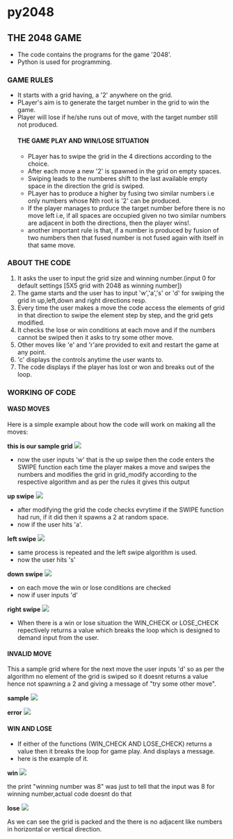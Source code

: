 # py2048
## THE 2048 GAME
* The code contains the programs for the game '2048'.
* Python is used for programming.
### GAME RULES
* It starts with a grid having, a '2' anywhere on the grid.
* PLayer's aim is to generate the target number in the grid to win the game.
* Player will lose if he/she runs out of move, with the target number still not produced.
  #### THE GAME PLAY AND WIN/LOSE SITUATION
  * PLayer has to swipe the grid in the 4 directions according to the choice.
  * After each move a new '2' is spawned in the grid on empty spaces.
  * Swiping leads to the numberes shift to the last available empty space in the direction the grid is swiped.
  * PLayer has to produce a higher by fusing two similar numbers i.e only numbers whose Nth root is '2' can be produced.
  * If the player manages to prduce the target number before there is  no move left i.e, if all spaces are occupied given no two similar numbers are adjacent in both the directions, then the player wins!.
  * another important rule is that, if a number is produced by fusion of two numbers then that fused number is not fused again with itself in that same move.
  
### ABOUT THE CODE
1. It asks the user to input the grid size and winning number.(input 0 for default settings [5X5 grid with 2048 as winning number])
1. The game starts and the user has to input 'w','a','s' or 'd' for swiping the grid in up,left,down and right directions resp.
1. Every time the user makes a move the code access the elements of grid in that direction to swipe the element step by step, and the grid gets modified.
1. It checks the lose or win conditions at each move and if the numbers cannot be swiped then it asks to try some other move.
1. Other moves like 'e' and 'r'are provided to exit and restart the game at any point.
1. 'c' displays the controls anytime the user wants to.
1. The code displays if the player has lost or won and breaks out of the loop.

### WORKING OF CODE

  #### WASD MOVES
  Here is a simple example about how the code will work on making all the moves:

  __this is our sample grid__
  ![](images/ssf1.PNG)
  * now the user inputs 'w' that is the up swipe then the code enters the SWIPE function each time the player makes a move and swipes the numbers and modifies the grid in grid_modify according to the respective algorithm and as per the rules it gives this output

  __up swipe__
  ![](images/ssfw2.PNG)
  * after modifying the grid the code checks evrytime if the SWIPE function had run, if it did then it spawns a 2 at random space.
  * now if the user hits 'a'.

  __left swipe__
  ![](images/ssfa3.PNG)
  * same process is repeated and the left swipe algorithm is used.
  * now the user hits 's'

  __down swipe__
  ![](images/ssfs4.PNG)

  * on each move the win or lose conditions are checked 
  * now if user inputs 'd'

  __right swipe__
  ![](images/ssfd5.PNG)

  * When there is a win or lose situation the WIN_CHECK or LOSE_CHECK repectively returns a value which breaks the loop which is  designed to demand input from the user.
  
  #### INVALID MOVE
  This a sample grid where for the next move the user inputs 'd' so as per the algorithm no element of the grid is swiped so it doesnt returns a value hence not spawning a 2 and giving a message of "try some other move".
  
  __sample__
  ![](images/key1.PNG)
  
  __error__
  ![](images/key2.PNG)
  
  #### WIN AND LOSE
  * If either of the functions (WIN_CHECK AND LOSE_CHECK) returns a value then it breaks the loop for game play. And displays a message.
  * here is the example of it.
  
  __win__
 ![](images/win.PNG)
 
 the print "winning number was 8" was just to tell that the input was 8 for winning number,actual code doesnt do that
 
 __lose__
 ![](images/lose.PNG)
 
 As we can see the grid is packed and the there is no adjacent like numbers in horizontal or vertical direction.


